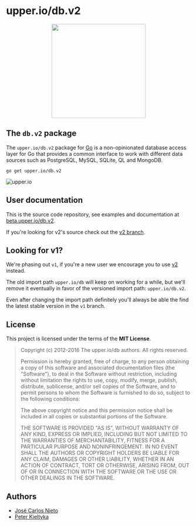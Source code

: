# upper.io/db.v2

<center>
<img src="http://beta.upper.io/db.v2/images/gopher.svg" width="256" />
</center>

## The `db.v2` package

The `upper.io/db.v2` package for [Go][2]  is a non-opinionated database access
layer for Go that provides a common interface to work with different data
sources such as PostgreSQL, MySQL, SQLite, QL and MongoDB.

```
go get upper.io/db.v2
```

![upper.io](http://beta.upper.io/db.v2/res/general.png)

## User documentation

This is the source code repository, see examples and documentation at
[beta.upper.io/db.v2][1].

If you're looking for v2's source check out the [v2
branch](https://github.com/upper/db/tree/v2).

## Looking for v1?

We're phasing out `v1`, if you're a new user we encourage you to use [v2][1]
instead.

The old import path `upper.io/db` will keep on working for a while, but we'll
remove it eventually in favor of the versioned import path: `upper.io/db.v2`.

Even after changing the import path definitely you'll always be able the find
the latest stable version in the `v1` branch.

## License

This project is licensed under the terms of the **MIT License**.

> Copyright (c) 2012-2016 The upper.io/db authors. All rights reserved.
>
> Permission is hereby granted, free of charge, to any person obtaining
> a copy of this software and associated documentation files (the
> "Software"), to deal in the Software without restriction, including
> without limitation the rights to use, copy, modify, merge, publish,
> distribute, sublicense, and/or sell copies of the Software, and to
> permit persons to whom the Software is furnished to do so, subject to
> the following conditions:
>
> The above copyright notice and this permission notice shall be
> included in all copies or substantial portions of the Software.
>
> THE SOFTWARE IS PROVIDED "AS IS", WITHOUT WARRANTY OF ANY KIND,
> EXPRESS OR IMPLIED, INCLUDING BUT NOT LIMITED TO THE WARRANTIES OF
> MERCHANTABILITY, FITNESS FOR A PARTICULAR PURPOSE AND
> NONINFRINGEMENT. IN NO EVENT SHALL THE AUTHORS OR COPYRIGHT HOLDERS BE
> LIABLE FOR ANY CLAIM, DAMAGES OR OTHER LIABILITY, WHETHER IN AN ACTION
> OF CONTRACT, TORT OR OTHERWISE, ARISING FROM, OUT OF OR IN CONNECTION
> WITH THE SOFTWARE OR THE USE OR OTHER DEALINGS IN THE SOFTWARE.

## Authors

* [José Carlos Nieto](https://github.com/xiam)
* [Peter Kieltyka](https://github.com/pkieltyka)

[1]: https://upper.io/db
[2]: http://golang.org
[3]: http://en.wikipedia.org/wiki/Create,_read,_update_and_delete
